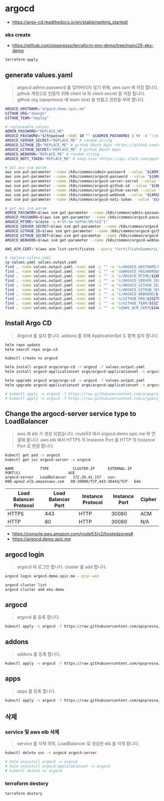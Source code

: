 # argocd

* <https://argo-cd.readthedocs.io/en/stable/getting_started/>

### eks create

* <https://github.com/opspresso/terraform-env-demo/tree/main/25-eks-demo>

```bash
terraform apply
```

## generate values.yaml

> argocd admin password 를 잊어버리지 않기 위해, aws ssm 에 저장 합니다.
> github 계정으로 인증학 위해 client id 와 client secret 을 저장 합니다.
> github org (opspresso) 에 team (sre) 을 만들고 권한을 부여 합니다.

```bash
ARGOCD_HOSTNAME="argocd.demo.spic.me"
GITHUB_ORG="daangn"
GITHUB_TEAM="deploy"

# replaceable values
ADMIN_PASSWORD="REPLACE_ME"
ARGOCD_PASSWORD="$(htpasswd -nbBC 10 "" ${ADMIN_PASSWORD} | tr -d ':\n' | sed 's/$2y/$2a/')"
ARGOCD_SERVER_SECRET="REPLACE_ME" # random string
ARGOCD_GITHUB_ID="REPLACE_ME" # github OAuth Apps <https://github.com/organizations/opspresso/settings/applications>
ARGOCD_GITHUB_SECRET="REPLACE_ME" # github OAuth Apps
ARGOCD_WEBHOOK="REPLACE_ME" # random string
ARGOCD_NOTI_TOKEN="REPLACE_ME" # xoxp-xxxx <https://api.slack.com/apps>

# put aws ssm param
aws ssm put-parameter --name /k8s/common/admin-password --value "${ADMIN_PASSWORD}" --type SecureString --overwrite | jq .
aws ssm put-parameter --name /k8s/common/argocd-password --value "${ARGOCD_PASSWORD}" --type SecureString --overwrite | jq .
aws ssm put-parameter --name /k8s/common/argocd-server-secret --value "${ARGOCD_SERVER_SECRET}" --type SecureString --overwrite | jq .
aws ssm put-parameter --name /k8s/common/argocd-github-id --value "${ARGOCD_GITHUB_ID}" --type SecureString --overwrite | jq .
aws ssm put-parameter --name /k8s/common/argocd-github-secret --value "${ARGOCD_GITHUB_SECRET}" --type SecureString --overwrite | jq .
aws ssm put-parameter --name /k8s/common/argocd-webhook --value "${ARGOCD_WEBHOOK}" --type SecureString --overwrite | jq .
aws ssm put-parameter --name /k8s/common/argocd-noti-token --value "${ARGOCD_NOTI_TOKEN}" --type SecureString --overwrite | jq .

# get aws ssm param
ADMIN_PASSWORD=$(aws ssm get-parameter --name /k8s/common/admin-password --with-decryption | jq .Parameter.Value -r)
ARGOCD_PASSWORD=$(aws ssm get-parameter --name /k8s/common/argocd-password --with-decryption | jq .Parameter.Value -r)
ARGOCD_MTIME="$(date -u +"%Y-%m-%dT%H:%M:%SZ")"
ARGOCD_SERVER_SECRET=$(aws ssm get-parameter --name /k8s/common/argocd-server-secret --with-decryption | jq .Parameter.Value -r)
ARGOCD_GITHUB_ID=$(aws ssm get-parameter --name /k8s/common/argocd-github-id --with-decryption | jq .Parameter.Value -r)
ARGOCD_GITHUB_SECRET=$(aws ssm get-parameter --name /k8s/common/argocd-github-secret --with-decryption | jq .Parameter.Value -r)
ARGOCD_WEBHOOK=$(aws ssm get-parameter --name /k8s/common/argocd-webhook --with-decryption | jq .Parameter.Value -r)

AWS_ACM_CERT="$(aws acm list-certificates --query "CertificateSummaryList[].{CertificateArn:CertificateArn,DomainName:DomainName}[?contains(DomainName,'${ARGOCD_HOSTNAME}')] | [0].CertificateArn" | jq . -r)"

# replace values.yaml
cp values.yaml values.output.yaml
find . -name values.output.yaml -exec sed -i "" -e "s/ARGOCD_HOSTNAME/${ARGOCD_HOSTNAME}/g" {} \;
find . -name values.output.yaml -exec sed -i "" -e "s@ARGOCD_PASSWORD@${ARGOCD_PASSWORD}@g" {} \;
find . -name values.output.yaml -exec sed -i "" -e "s/ARGOCD_MTIME/${ARGOCD_MTIME}/g" {} \;
find . -name values.output.yaml -exec sed -i "" -e "s/ARGOCD_SERVER_SECRET/${ARGOCD_SERVER_SECRET}/g" {} \;
find . -name values.output.yaml -exec sed -i "" -e "s/ARGOCD_GITHUB_ID/${ARGOCD_GITHUB_ID}/g" {} \;
find . -name values.output.yaml -exec sed -i "" -e "s/ARGOCD_GITHUB_SECRET/${ARGOCD_GITHUB_SECRET}/g" {} \;
find . -name values.output.yaml -exec sed -i "" -e "s/ARGOCD_WEBHOOK/${ARGOCD_WEBHOOK}/g" {} \;
find . -name values.output.yaml -exec sed -i "" -e "s/GITHUB_ORG/${GITHUB_ORG}/g" {} \;
find . -name values.output.yaml -exec sed -i "" -e "s/GITHUB_TEAM/${GITHUB_TEAM}/g" {} \;
find . -name values.output.yaml -exec sed -i "" -e "s@AWS_ACM_CERT@${AWS_ACM_CERT}@g" {} \;
```

## Install Argo CD

> Argocd 를 설치 합니다.
> addons 를 위해 ApplicationSet 도 함께 설치 합니다.

```bash
helm repo update
helm search repo argo-cd

kubectl create ns argocd

helm install argocd argo/argo-cd -n argocd -f values.output.yaml
helm install argocd-applicationset argo/argocd-applicationset -n argocd

helm upgrade argocd argo/argo-cd -n argocd -f values.output.yaml
helm upgrade argocd-applicationset argo/argocd-applicationset -n argocd

# kubectl apply -n argocd -f https://raw.githubusercontent.com/argoproj/argo-cd/v2.1.0/manifests/install.yaml
# kubectl apply -n argocd -f https://raw.githubusercontent.com/argoproj-labs/applicationset/v0.2.0/manifests/install.yaml
```

## Change the argocd-server service type to LoadBalancer

> aws 에 elb 가 생성 되었습니다. route53 에서 argocd.demo.spic.me 와 연결해 줍니다.
> aws elb 에서 HTTPS 의 Instance Port 를 HTTP 의 Instance Port 로 변경 합니다.

```bash
kubectl get pod -n argocd
kubectl get svc argocd-server -n argocd
```

```
NAME            TYPE           CLUSTER-IP      EXTERNAL-IP                       PORT(S)                      AGE
argocd-server   LoadBalancer   172.20.41.157   xxx-000.apne2.elb.amazonaws.com   80:30080/TCP,443:30443/TCP   64m
```

Load Balancer Protocol | Load Balancer Port | Instance Protocol | Instance Port | Cipher
--- | --- | --- | --- | ---
HTTPS                  | 443                | HTTP              | 30080         | ACM
HTTP                   | 80                 | HTTP              | 30080         | N/A

* https://console.aws.amazon.com/route53/v2/hostedzones#
* https://argocd.demo.spic.me

## argocd login

> argocd 에 로그인 합니다.
> cluster 를 add 합니다.

```bash
argocd login argocd.demo.spic.me --grpc-web

argocd cluster list
argocd cluster add eks-demo
```

## argocd

> argocd 를 등록 합니다.

```bash
kubectl apply -n argocd -f https://raw.githubusercontent.com/opspresso/argocd-env-demo/main/argocd.yaml
```

## addons

> addons 를 등록 합니다.

```bash
kubectl apply -n argocd -f https://raw.githubusercontent.com/opspresso/argocd-env-demo/main/addons.yaml
```

## apps

> apps 를 등록 합니다.

```bash
kubectl apply -n argocd -f https://raw.githubusercontent.com/opspresso/argocd-env-demo/main/apps.yaml
```

## 삭제

### service 및 aws elb 삭제

> service 를 삭제 하여, LoadBalancer 로 생성한 elb 를 삭제 합니다.

```bash
kubectl delete svc -n argocd argocd-server

# helm uninstall argocd -n argocd
# helm uninstall argocd-applicationset -n argocd
# kubectl delete ns argocd
```

### terraform destory

```bash
terraform destory
```
